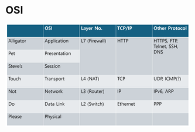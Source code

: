# OSI
![2023350225 권두현 과목26 OSI](https://github.com/tmv3301/OSI/blob/main/2023350225%20%EA%B6%8C%EB%91%90%ED%98%84%20%EA%B3%BC%EB%AA%A926%20OSI.png)
